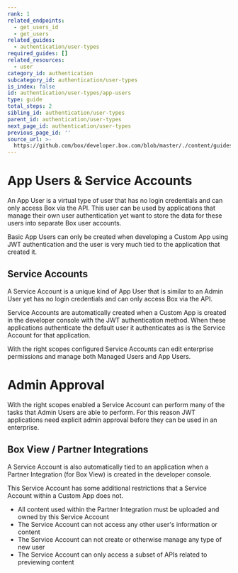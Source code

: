 ```yaml
---
rank: 1
related_endpoints:
  - get_users_id
  - get_users
related_guides:
  - authentication/user-types
required_guides: []
related_resources:
  - user
category_id: authentication
subcategory_id: authentication/user-types
is_index: false
id: authentication/user-types/app-users
type: guide
total_steps: 2
sibling_id: authentication/user-types
parent_id: authentication/user-types
next_page_id: authentication/user-types
previous_page_id: ''
source_url: >-
  https://github.com/box/developer.box.com/blob/master/./content/guides/authentication/user-types/app-users.md
---
```


# App Users & Service Accounts

An App User is a virtual type of user that has no login credentials and
can only access Box via the API. This user can be used by applications that
manage their own user authentication yet want to store the data for these users
into separate Box user accounts.

Basic App Users can only be created when developing a Custom App using JWT
authentication and the user is very much tied to the application that created it.

## Service Accounts

A Service Account is a unique kind of App User that is similar to an Admin User
yet has no login credentials and can only access Box via the API.

Service Accounts are automatically created when a Custom App is created in the
developer console with the JWT authentication method. When these applications
authenticate the default user it authenticates as is the Service Account for
that application.

With the right scopes configured Service Accounts can edit enterprise
permissions and manage both Managed Users and App Users.

<Message type='warning'>

# Admin Approval

With the right scopes enabled a Service Account can perform many of the tasks that
Admin Users are able to perform. For this reason JWT applications need explicit
admin approval before they can be used in an enterprise.

</Message>

## Box View / Partner Integrations

A Service Account is also automatically tied to an application when a Partner
Integration (for Box View) is created in the developer console.

This Service Account has some additional restrictions that a Service Account
within a Custom App does not.

- All content used within the Partner Integration must be uploaded and owned by
this Service Account
- The Service Account can not access any other user's information or content
- The Service Account can not create or otherwise manage any type of new user
- The Service Account can only access a subset of APIs related to previewing
content
